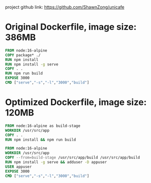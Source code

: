 project github link: https://github.com/ShawnZong/unicafe
# Original Dockerfile, image size: 386MB
```dockerfile
FROM node:16-alpine
COPY package* ./
RUN npm install
RUN npm install -g serve
COPY . .
RUN npm run build
EXPOSE 3000
CMD ["serve","-s","-l","3000","build"]
```
# Optimized Dockerfile, image size: 120MB
```dockerfile
FROM node:16-alpine as build-stage
WORKDIR /usr/src/app
COPY . .
RUN npm install && npm run build

FROM node:16-alpine
WORKDIR /usr/src/app
COPY --from=build-stage /usr/src/app/build /usr/src/app/build
RUN npm install -g serve && adduser -D appuser
USER appuser
EXPOSE 3000
CMD ["serve","-s","-l","3000","build"]
```